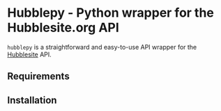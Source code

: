 # Hubblepy - Python wrapper for the Hubblesite.org API

`hubblepy` is a straightforward and easy-to-use API wrapper for the [Hubblesite](http://hubblesite.org/) API.

## Requirements

## Installation

